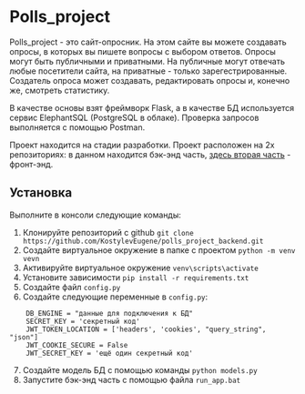 # Polls_project

Polls_project - это сайт-опросник. На этом сайте вы можете создавать опросы, 
в которых вы пишете вопросы с выбором ответов. Опросы могут быть публичными и приватными.
На публичные могут отвечать любые посетители сайта, на приватные - только зарегестрированные.
Создатель опроса может создавать, редактировать опросы и, конечно же, смотреть статистику.

В качестве основы взят фреймворк Flask, а в качестве БД используется сервис ElephantSQL (PostgreSQL в облаке).
Проверка запросов выполняется с помощью Postman.

Проект находится на стадии разработки. Проект расположен на 2х репозиториях: в данном находится
бэк-энд часть, [здесь вторая часть](https://github.com/KostylevEugene/poll_project_frontend) - фронт-энд.


## Установка
Выполните в консоли следующие команды:
1. Клонируйте репозиторий с github `git clone https://github.com/KostylevEugene/polls_project_backend.git`
2. Создайте виртуальное окружение в папке с проектом `python -m venv vevn`
3. Активируйте виртуальное окружение `venv\scripts\activate`
4. Установите зависимости `pip install -r requirements.txt`
5. Создайте файл `config.py`
6. Создайте следующие переменные в `config.py`:
```
    DB_ENGINE = "данные для подключения к БД"
    SECRET_KEY = 'секретный код'
    JWT_TOKEN_LOCATION = ['headers', 'cookies', "query_string", "json"]
    JWT_COOKIE_SECURE = False
    JWT_SECRET_KEY = 'ещё один секретный код'
```
7. Создайте модель БД c помощью команды `python models.py`
8. Запустите бэк-энд часть с помощью файла `run_app.bat`